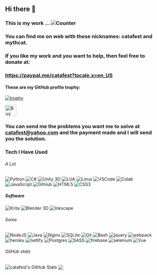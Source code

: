 
## Hi there 👋 
### This is my work ... ![Counter](https://komarev.com/ghpvc/?username=catafest&style=flat-square&label=Profile%20Views) 
### You can find me on web with these nicknames: catafest and mythcat.
### If you like my work and you want to help, then feel free to donate at:
### https://paypal.me/catafest?locale.x=en_US

#### These are my GitHub profile trophy:

[![trophy](https://github-profile-trophy.vercel.app/?username=catafest)](https://github.com/catafest/github-profile-trophy)

<a href='https://ko-fi.com/B0B4OOL6' target='_blank'><img height='36' style='border:0px;height:36px;' src='https://cdn.ko-fi.com/cdn/kofi1.png?v=2' border='0' alt='Buy Me a Coffee at ko-fi.com' /></a>
### You can send me the problems you want me to solve at catafest@yahoo.com and the payment made and I will send you the solution.
<!--
**catafest/catafest** is a ✨ _special_ ✨ repository because its `README.md` (this file) appears on your GitHub profile.

Here are some ideas to get you started:

- 🔭 I’m currently working on ...
- 🌱 I’m currently learning ...
- 👯 I’m looking to collaborate on ...
- 🤔 I’m looking for help with ...
- 💬 Ask me about ...
- 📫 How to reach me: ...
- 😄 Pronouns: ...
- ⚡ Fun fact: ...
-->

### Tech I Have Used

###### A Lot

![Python](https://img.shields.io/badge/PYTHON-3776AB.svg?&style=for-the-badge&logo=python&logoColor=white)
![C#](https://img.shields.io/badge/C%23-239120.svg?style=for-the-badge&logo=c-sharp&logoColor=white)
![Unity 3D](https://img.shields.io/badge/Unity-100000.svg?style=for-the-badge&logo=unity&logoColor=white)
![LUA](https://img.shields.io/badge/Lua-2C2D72.svg?style=for-the-badge&logo=lua&logoColor=white)
![Linux](https://img.shields.io/badge/LINUX-FCC624?style=for-the-badge&logo=linux&logoColor=black)
![VSCode](https://img.shields.io/badge/vscode-007ACC.svg?style=for-the-badge&logo=visualstudiocode&logoColor=white)
![Colab](https://img.shields.io/badge/Colab-F9AB00.svg?style=for-the-badge&logo=googlecolab&color=525252)
![JavaScript](https://img.shields.io/badge/JAVASCRIPT-F7DF1E.svg?&style=for-the-badge&logo=javascript&logoColor=323330)
![GitHub](https://img.shields.io/badge/GITHUB-121011.svg?&style=for-the-badge&logo=github&logoColor=white)
![HTML5](https://img.shields.io/badge/HTML5-E34F26.svg?&style=for-the-badge&logo=html5&logoColor=white)
![CSS3](https://img.shields.io/badge/CSS3-%231572B6.svg?&style=for-the-badge&logo=css3&logoColor=white)

##### Software 
![Krita](https://img.shields.io/badge/Krita-203759.svg?style=for-the-badge&logo=krita&logoColor=EEF37B)
![Blender 3D](https://img.shields.io/badge/blender-%23F5792A.svg?style=for-the-badge&logo=blender&logoColor=white)
![Inkscape](https://img.shields.io/badge/Inkscape-000000.svg?style=for-the-badge&logo=Inkscape&logoColor=white)

###### Some
![NodeJS](https://img.shields.io/badge/NODEJS-339933.svg?&style=for-the-badge&logo=node.js&logoColor=white)
![Java](https://img.shields.io/badge/JAVA-007396.svg?&style=for-the-badge&logo=java&logoColor=white)
![Nginx](https://img.shields.io/badge/NGINX-269539.svg?&style=for-the-badge&logo=nginx&logoColor=white)
![SQLite](https://img.shields.io/badge/SQLITE-003B57.svg?&style=for-the-badge&logo=sqlite&logoColor=white)
![Git](https://img.shields.io/badge/GIT-%23F05033.svg?&style=for-the-badge&logo=git&logoColor=white)
![Bash](https://img.shields.io/badge/Bash-666666.svg?&style=for-the-badge&logo=PowerShell&logoColor=white)
![jquery](https://img.shields.io/badge/jquery-0769AD.svg?style=for-the-badge&logo=jquery&logoColor=white)
![webpack](https://img.shields.io/badge/webpack-8DD6F9.svg?style=for-the-badge&logo=webpack&logoColor=black)
![heroku](https://img.shields.io/badge/heroku-430098.svg?style=for-the-badge&logo=heroku&logoColor=white)
![netlify](https://img.shields.io/badge/netlify-00C7B7.svg?style=for-the-badge&logo=netlify&logoColor=black)
![Postgres](https://img.shields.io/badge/POSTGRES-316192.svg?&style=for-the-badge&logo=postgresql&logoColor=white)
![SASS](https://img.shields.io/badge/SASS-CC6699.svg?&style=for-the-badge&logo=sass&logoColor=white)
![firebase](https://img.shields.io/badge/firebase-FFCA28.svg?style=for-the-badge&logo=firebase&logoColor=black)
![selenium](https://img.shields.io/badge/selenium-52b73c.svg?style=for-the-badge&logo=selenium&logoColor=white)
![Vue](https://img.shields.io/badge/vue-61DAFB.svg?style=for-the-badge&logo=vue&logoColor=black)

###### GitHub stats

<img align="center" src="https://github-readme-stats.vercel.app/api?username=catafest&show_icons=true&line_height=33&count_private=true&theme=dark" alt="catafest's GitHub Stats" />
<img align="center" src="https://github-readme-stats.vercel.app/api/top-langs/?username=catafest&&hide=cmake&langs_count=4&line_height=35&theme=dark" />

